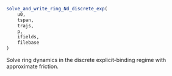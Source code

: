 ```julia
solve_and_write_ring_Nd_discrete_exp(
    u0,
    tspan,
    trajs,
    p,
    ifields,
    filebase
)

```

Solve ring dynamics in the discrete explicit-binding regime with approximate friction.
